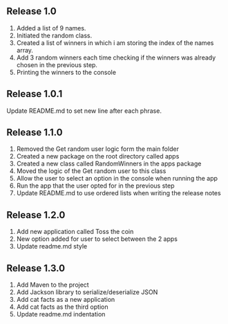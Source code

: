 ## Release 1.0 ##

<ol>
    <li>Added a list of 9 names.</li>
    <li>Initiated the random class.</li>
    <li>Created a list of winners in which i am storing the index of the names array.</li>
    <li>Add 3 random winners each time checking if the winners was already chosen in the previous step.</li>
    <li>Printing the winners to the console</li>
</ol>

## Release 1.0.1 ##

Update README.md to set new line after each phrase.

## Release 1.1.0 ##

<ol>
    <li>Removed the Get random user logic form the main folder</li>
    <li>Created a new package on the root directory called apps</li>
    <li>Created a new class called RandomWinners in the apps package</li>
    <li>Moved the logic of the Get random user to this class</li>
    <li>Allow the user to select an option in the console when running the app</li>
    <li>Run the app that the user opted for in the previous step</li>
    <li>Update README.md to use ordered lists when writing the release notes</li>
</ol>

## Release 1.2.0 ##

<ol>
    <li>Add new application called Toss the coin</li>
    <li>New option added for user to select between the 2 apps</li>
    <li>Update readme.md style</li>
</ol>

## Release 1.3.0 ##

<ol>
    <li>Add Maven to the project</li>
    <li>Add Jackson library to serialize/deserialize JSON</li>
    <li>Add cat facts as a new application</li>
    <li>Add cat facts as the third option</li>
    <li>Update readme.md indentation</li>
</ol>

